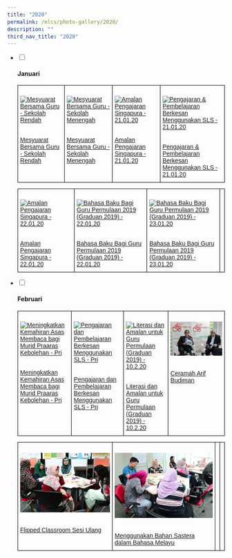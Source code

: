 ```yaml
---
title: "2020"
permalink: /mlcs/photo-gallery/2020/
description: ""
third_nav_title: "2020"
---
```

<ul class="jekyllcodex_accordion">
  <li>
    <input type="checkbox" id="accordion52">
    <label for="accordion52"><h4>Januari</h4></label>
    <div>
      <style type="text/css">
.tg  {border-collapse:collapse;border-spacing:0;}
.tg td{border-color:black;border-style:solid;border-width:1px;font-family:Arial, sans-serif;font-size:14px;
  overflow:hidden;padding:10px 5px;word-break:normal;}
.tg th{border-color:black;border-style:solid;border-width:1px;font-family:Arial, sans-serif;font-size:14px;
  font-weight:normal;overflow:hidden;padding:10px 5px;word-break:normal;}
.tg .tg-0lax{text-align:left;vertical-align:top}
</style>
<table class="tg">
<thead>
  <tr>
    <td class="tg-0lax"><p><a href="/mlcs/photo-gallery/2020/januari/mesyuarat-bersama-guru-sekolah-rendah"><img src="![](/images/dsc_0170.jpeg)" alt="Mesyuarat Bersama Guru - Sekolah Rendah"></a></p><br><a href="/mlcs/photo-gallery/2020/januari/mesyuarat-bersama-guru-sekolah-rendah">
Mesyuarat Bersama Guru - Sekolah Rendah</a></td>
    <td class="tg-0lax"><p><a href="/mlcs/photo-gallery/2020/januari/mesyuarat-bersama-guru-sekolah-menengah"><img src="![](/images/dsc_0112.jpeg)" alt="Mesyuarat Bersama Guru - Sekolah Menengah"></a></p><br><a href="/mlcs/photo-gallery/2020/januari/mesyuarat-bersama-guru-sekolah-menengah">Mesyuarat Bersama Guru - Sekolah Menengah
</a></td>
    <td class="tg-0lax"><p><a href="/mlcs/photo-gallery/2020/januari/amalan-pengajaran-singapura-21-01-20"><img src="![](/images/img_0143.jpeg)" alt="Amalan Pengajaran Singapura - 21.01.20"></a></p><br><a href="/mlcs/photo-gallery/2020/januari/amalan-pengajaran-singapura-21-01-20">Amalan Pengajaran Singapura - 21.01.20</a></td>
		    <td class="tg-0lax"><p><a href="/mlcs/photo-gallery/2020/januari/pengajaran-dan-pembelajaran-berkesan-menggunakan-sls-21-01-20"><img src="![](/images/img_0306.jpeg)" alt="Pengajaran & Pembelajaran Berkesan Menggunakan SLS - 21.01.20"></a></p><br><a href="/mlcs/photo-gallery/2020/januari/pengajaran-dan-pembelajaran-berkesan-menggunakan-sls-21-01-20">Pengajaran & Pembelajaran Berkesan Menggunakan SLS - 21.01.20</a></td>
			</tr>
</thead>
</table>
			<style type="text/css">
.tg  {border-collapse:collapse;border-spacing:0;}
.tg td{border-color:black;border-style:solid;border-width:1px;font-family:Arial, sans-serif;font-size:14px;
  overflow:hidden;padding:10px 5px;word-break:normal;}
.tg th{border-color:black;border-style:solid;border-width:1px;font-family:Arial, sans-serif;font-size:14px;
  font-weight:normal;overflow:hidden;padding:10px 5px;word-break:normal;}
.tg .tg-0lax{text-align:left;vertical-align:top}
</style>
<table class="tg">
<thead>
  <tr>
    <td class="tg-0lax"><p><a href="/mlcs/photo-gallery/2020/januari/amalan-pengajaran-singapura-22-01-20"><img src="![](/images/img_0636.jpeg)" alt="Amalan Pengajaran Singapura - 22.01.20"></a></p><br><a href="/mlcs/photo-gallery/2020/januari/amalan-pengajaran-singapura-22-01-20">
Amalan Pengajaran Singapura - 22.01.20</a></td>
    <td class="tg-0lax"><p><a href="/mlcs/photo-gallery/2020/januari/bahasa-baku-bagi-guru-permulaan-2019-graduan-2019-22-01-20"><img src="![](/images/img_0348.jpeg)" alt="Bahasa Baku Bagi Guru Permulaan 2019 (Graduan 2019) - 22.01.20"></a></p><br><a href="/mlcs/photo-gallery/2020/januari/bahasa-baku-bagi-guru-permulaan-2019-graduan-2019-22-01-20">Bahasa Baku Bagi Guru Permulaan 2019 (Graduan 2019) - 22.01.20
</a></td>
    <td class="tg-0lax"><p><a href="/mlcs/photo-gallery/2020/januari/bahasa-baku-bagi-guru-permulaan-2019-graduan-2019-23-01-20"><img src="![](/images/img_0725.jpeg)" alt="Bahasa Baku Bagi Guru Permulaan 2019 (Graduan 2019) - 23.01.20"></a></p><br><a href="/mlcs/photo-gallery/2020/januari/bahasa-baku-bagi-guru-permulaan-2019-graduan-2019-23-01-20">Bahasa Baku Bagi Guru Permulaan 2019 (Graduan 2019) - 23.01.20</a></td>
		    <td class="tg-0lax"></td>
			</tr>
</thead>
</table>
    </div>
  </li>
  <li>
    <input type="checkbox" id="accordion53">
    <label for="accordion53"><h4>Februari</h4></label>
    <div>
      <style type="text/css">
.tg  {border-collapse:collapse;border-spacing:0;}
.tg td{border-color:black;border-style:solid;border-width:1px;font-family:Arial, sans-serif;font-size:14px;
  overflow:hidden;padding:10px 5px;word-break:normal;}
.tg th{border-color:black;border-style:solid;border-width:1px;font-family:Arial, sans-serif;font-size:14px;
  font-weight:normal;overflow:hidden;padding:10px 5px;word-break:normal;}
.tg .tg-0lax{text-align:left;vertical-align:top}
</style>
<table class="tg">
<thead>
  <tr>
    <td class="tg-0lax"><p><a href="/mlcs/photo-gallery/2020/february/6-2-20-meningkatkan-kemahiran-asas-membaca-bagi-murid-praaras-kebolehan-pri"><img src="![](/images/dsc_0352.jpeg)" alt="Meningkatkan Kemahiran Asas Membaca bagi Murid Praaras Kebolehan - Pri"></a></p><br><a href="/mlcs/photo-gallery/2020/february/6-2-20-meningkatkan-kemahiran-asas-membaca-bagi-murid-praaras-kebolehan-pri">
Meningkatkan Kemahiran Asas Membaca bagi Murid Praaras Kebolehan - Pri</a></td>
    <td class="tg-0lax"><p><a href="/mlcs/photo-gallery/2020/february/6-2-20-pengajaran-dan-pembelajaran-berkesan-menggunakan-sls-pri"><img src="![](/images/picture-13.jpeg)" alt="Pengajaran dan Pembelajaran Berkesan Menggunakan SLS - Pri"></a></p><br><a href="/mlcs/photo-gallery/2020/february/6-2-20-pengajaran-dan-pembelajaran-berkesan-menggunakan-sls-pri">Pengajaran dan Pembelajaran Berkesan Menggunakan SLS - Pri
</a></td>
    <td class="tg-0lax"><p><a href="/mlcs/photo-gallery/2020/february/10-2-20-literasi-dan-amalan-untuk-guru-permulaan-graduan-2019"><img src="![](/images/20200210-img_1331.jpeg)" alt="Literasi dan Amalan untuk Guru Permulaan (Graduan 2019) - 10.2.20"></a></p><br><a href="/mlcs/photo-gallery/2020/february/10-2-20-literasi-dan-amalan-untuk-guru-permulaan-graduan-2019">Literasi dan Amalan untuk Guru Permulaan (Graduan 2019) - 10.2.20</a></td>
		    <td class="tg-0lax"><p><a href="/mlcs/photo-gallery/2018/ceramah-arif-budiman"><img src="/images/ceramah-arif-budiman-2018-(5).jpeg" alt="Ceramah Arif Budiman"></a></p><br><a href="/mlcs/photo-gallery/2018/ceramah-arif-budiman">Ceramah Arif Budiman</a></td>
			</tr>
</thead>
</table>
			<style type="text/css">
.tg  {border-collapse:collapse;border-spacing:0;}
.tg td{border-color:black;border-style:solid;border-width:1px;font-family:Arial, sans-serif;font-size:14px;
  overflow:hidden;padding:10px 5px;word-break:normal;}
.tg th{border-color:black;border-style:solid;border-width:1px;font-family:Arial, sans-serif;font-size:14px;
  font-weight:normal;overflow:hidden;padding:10px 5px;word-break:normal;}
.tg .tg-0lax{text-align:left;vertical-align:top}
</style>
<table class="tg">
<thead>
  <tr>
    <td class="tg-0lax"><p><a href="/mlcs/photo-gallery/2018/flipped-classroom-sesi-ulang"><img src="/images/flipped-classroom-sesi-ulang-(5).jpeg" alt="Flipped Classroom Sesi Ulang"></a></p><br><a href="/mlcs/photo-gallery/2018/flipped-classroom-sesi-ulang">
Flipped Classroom Sesi Ulang</a></td>
    <td class="tg-0lax"><p><a href="/mlcs/photo-gallery/2018/menggunakan-bahan-sastera-dalam-bahasa-melayu"><img src="/images/literature-in-malay-2018-(3).jpeg" alt="Menggunakan Bahan Sastera dalam Bahasa Melayu"></a></p><br><a href="/mlcs/photo-gallery/2018/menggunakan-bahan-sastera-dalam-bahasa-melayu">Menggunakan Bahan Sastera dalam Bahasa Melayu
</a></td>
    <td class="tg-0lax"></td>
		    <td class="tg-0lax"></td>
			</tr>
</thead>
</table>
    </div>
  </li>
</ul>